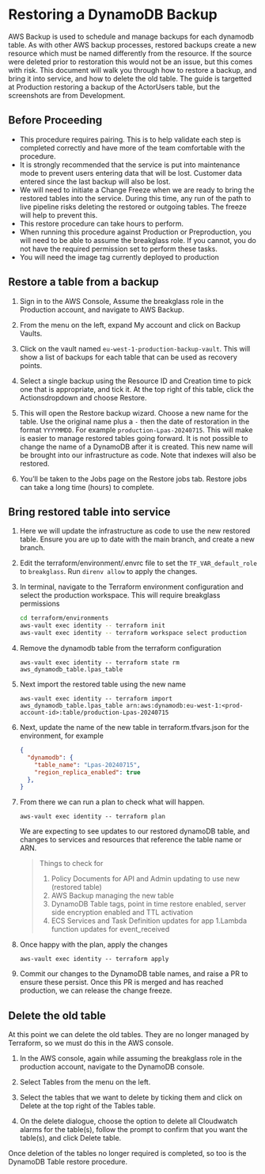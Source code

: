 # Restoring a DynamoDB Backup

AWS Backup is used to schedule and manage backups for each dynamodb table.
As with other AWS backup processes, restored backups create a new resource which must be named differently from the resource. If the source were deleted prior to restoration this would not be an
issue, but this comes with risk.
This document will walk you through how to restore a backup, and bring it into service, and how to delete the old table.
The guide is targetted at Production restoring a backup of the ActorUsers table, but the screenshots are from Development.

## Before Proceeding

- This procedure requires pairing. This is to help validate each step is completed correctly and have more of the team comfortable with the procedure.
- It is strongly recommended that the service is put into maintenance mode to prevent users entering data that will be lost. Customer data entered since the last backup will also be lost.
- We will need to initiate a Change Freeze when we are ready to bring the restored tables into the service. During this time, any run of the path to live pipeline risks deleting the restored or outgoing
tables. The freeze will help to prevent this.
- This restore procedure can take hours to perform.
- When running this procedure against Production or Preproduction, you will need to be able to assume the breakglass role. If you cannot, you do not have the required permission set to perform these
tasks.
- You will need the image tag currently deployed to production

## Restore a table from a backup

1. Sign in to the AWS Console, Assume the breakglass role in the Production account, and navigate to AWS Backup.

1. From the menu on the left, expand My account and click on Backup Vaults.

1. Click on the vault named `eu-west-1-production-backup-vault`. This will show a list of backups for each table that can be used as recovery points.

1. Select a single backup using the Resource ID and Creation time to pick one that is appropriate, and tick it. At the top right of this table, click the Actionsdropdown and choose Restore.

1. This will open the Restore backup wizard. Choose a new name for the table. Use the original name plus a `-` then the date of restoration in the format `YYYYMMDD`. For example `production-Lpas-20240715`. This will make is
easier to manage restored tables going forward. It is not possible to change the name of a DynamoDB after it is created. This new name will be brought into our infrastructure as code. Note that indexes will also be restored.

1. You’ll be taken to the Jobs page on the Restore jobs tab. Restore jobs can take a long time (hours) to complete.

## Bring restored table into service

1. Here we will update the infrastructure as code to use the new restored table. Ensure you are up to date with the main branch, and create a new branch.

1. Edit the terraform/environment/.envrc file to set the `TF_VAR_default_role` to `breakglass`. Run `direnv allow` to apply the changes.

1. In terminal, navigate to the Terraform environment configuration and select the production workspace. This will require breakglass permissions

    ```bash
    cd terraform/environments
    aws-vault exec identity -- terraform init
    aws-vault exec identity -- terraform workspace select production
    ```

1. Remove the dynamodb table from the terraform configuration

    ```shell
    aws-vault exec identity -- terraform state rm aws_dynamodb_table.lpas_table
    ```

1. Next import the restored table using the new name

    ```shell
    aws-vault exec identity -- terraform import aws_dynamodb_table.lpas_table arn:aws:dynamodb:eu-west-1:<prod-account-id>:table/production-Lpas-20240715
    ```

1. Next, update the name of the new table in terraform.tfvars.json for the environment, for example

    ```json
    {
      "dynamodb": {
        "table_name": "Lpas-20240715",
        "region_replica_enabled": true
      },
    }
    ```

1. From there we can run a plan to check what will happen.

    ```shell
    aws-vault exec identity -- terraform plan
    ```

    We are expecting to see updates to our restored dynamoDB table, and changes to services and resources that reference the table name or ARN.

    > Things to check for
    > 1. Policy Documents for API and Admin updating to use new (restored table)
    > 1. AWS Backup managing the new table
    > 1. DynamoDB Table tags, point in time restore enabled, server side encryption enabled and TTL activation
    > 1. ECS Services and Task Definition updates for app
    > 1.Lambda function updates for event_received

1. Once happy with the plan, apply the changes

    ```shell
    aws-vault exec identity -- terraform apply
    ```

1. Commit our changes to the DynamoDB table names, and raise a PR to ensure these persist.
    Once this PR is merged and has reached production, we can release the change freeze.

## Delete the old table

At this point we can delete the old tables. They are no longer managed by Terraform, so we must do this in the AWS console.

1. In the AWS console, again while assuming the breakglass role in the production account, navigate to the DynamoDB console.

1. Select Tables from the menu on the left.

1. Select the tables that we want to delete by ticking them and click on Delete at the top right of the Tables table.

1. On the delete dialogue, choose the option to delete all Cloudwatch alarms for the table(s), follow the prompt to confirm that you want the table(s), and click Delete table.

Once deletion of the tables no longer required is completed, so too is the DynamoDB Table restore procedure.

